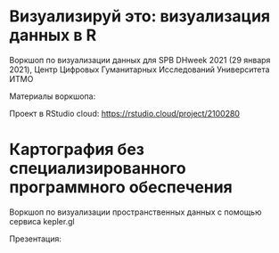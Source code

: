 # Визуализируй это: визуализация данных в R

Воркшоп по визуализации данных для SPB DHweek 2021 (29 января 2021), Центр Цифровых Гуманитарных Исследований Университета ИТМО

Материалы воркшопа:

Проект в RStudio cloud: https://rstudio.cloud/project/2100280

# Картография без специализированного программного обеспечения

Воркшоп по визуализации пространственных данных с помощью сервиса kepler.gl 

Презентация:

